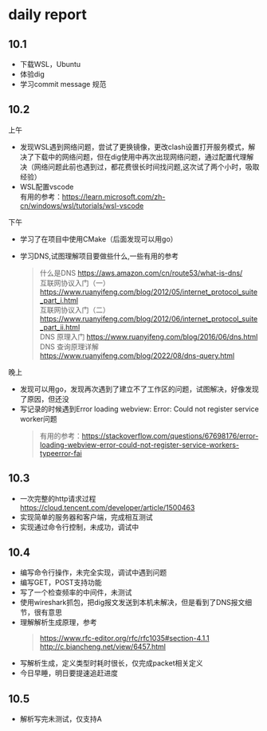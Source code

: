# daily report

## 10.1

- 下载WSL，Ubuntu
- 体验dig
- 学习commit message 规范

## 10.2

上午

- 发现WSL遇到网络问题，尝试了更换镜像，更改clash设置打开服务模式，解决了下载中的网络问题，但在dig使用中再次出现网络问题，通过配置代理解决（网络问题此前也遇到过，都花费很长时间找问题,这次试了两个小时，吸取经验）
- WSL配置vscode  
有用的参考：<https://learn.microsoft.com/zh-cn/windows/wsl/tutorials/wsl-vscode>

下午

- 学习了在项目中使用CMake（后面发现可以用go）
- 学习DNS,试图理解项目要做些什么,一些有用的参考  

    >什么是DNS <https://aws.amazon.com/cn/route53/what-is-dns/>  
    互联网协议入门（一） <https://www.ruanyifeng.com/blog/2012/05/internet_protocol_suite_part_i.html>  
    互联网协议入门（二） <https://www.ruanyifeng.com/blog/2012/06/internet_protocol_suite_part_ii.html>  
    DNS 原理入门 <https://www.ruanyifeng.com/blog/2016/06/dns.html>  
    DNS 查询原理详解 <https://www.ruanyifeng.com/blog/2022/08/dns-query.html>

晚上

- 发现可以用go，发现再次遇到了建立不了工作区的问题，试图解决，好像发现了原因，但还没
- 写记录的时候遇到Error loading webview: Error: Could not register service worker问题  
    >有用的参考：<https://stackoverflow.com/questions/67698176/error-loading-webview-error-could-not-register-service-workers-typeerror-fai>

## 10.3

- 一次完整的http请求过程 <https://cloud.tencent.com/developer/article/1500463>
- 实现简单的服务器和客户端，完成相互测试
- 实现通过命令行控制，未成功，调试中

## 10.4

- 编写命令行操作，未完全实现，调试中遇到问题
- 编写GET，POST支持功能
- 写了一个检查频率的中间件，未测试
- 使用wireshark抓包，把dig报文发送到本机未解决，但是看到了DNS报文细节，很有意思
- 理解解析生成原理，参考  
    ><https://www.rfc-editor.org/rfc/rfc1035#section-4.1.1>  
    <http://c.biancheng.net/view/6457.html>
- 写解析生成，定义类型时耗时很长，仅完成packet相关定义
- 今日早睡，明日要提速追赶进度

## 10.5

- 解析写完未测试，仅支持A
